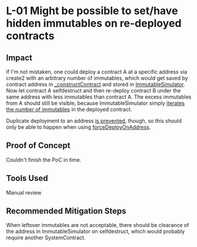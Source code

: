 # L-01 Might be possible to set/have hidden immutables on re-deployed contracts

## Impact
If I'm not mistaken, one could deploy a contract A at a specific address via create2 with an arbitrary number of immutables, which would get saved by contract address in [_constructContract](https://github.com/code-423n4/2023-03-zksync/blob/21d9a364a4a75adfa6f1e038232d8c0f39858a64/contracts/ContractDeployer.sol#L325) and stored in [ImmutableSimulator](https://github.com/code-423n4/2023-03-zksync/blob/main/contracts/ImmutableSimulator.sol). Now let contract A selfdestruct and then re-deploy contract B under the same address with less immutables than contract A. The excess immutables from A should still be visible, because ImmutableSimulator simply [iterates the number of immutables](https://github.com/code-423n4/2023-03-zksync/blob/21d9a364a4a75adfa6f1e038232d8c0f39858a64/contracts/ImmutableSimulator.sol#L36-L41) in the deployed contract.
 
Duplicate deployment to an address [is prevented](https://github.com/code-423n4/2023-03-zksync/blob/21d9a364a4a75adfa6f1e038232d8c0f39858a64/contracts/ContractDeployer.sol#L259-L262), though, so this should only be able to happen when using [forceDeployOnAddress](https://github.com/code-423n4/2023-03-zksync/blob/21d9a364a4a75adfa6f1e038232d8c0f39858a64/contracts/ContractDeployer.sol#L212).

## Proof of Concept
Couldn't finish the PoC in time.

## Tools Used
Manual review

## Recommended Mitigation Steps
When leftover immutables are not acceptable, there should be clearance of the address in ImmutableSimulator on selfdestruct, which would probably require another SystemContract. 